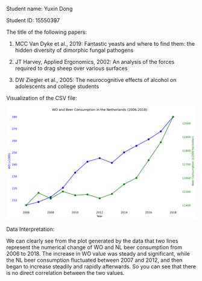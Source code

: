 Student name: Yuxin Dong

Student ID: 15550397


The title of the following papers:

1. MCC Van Dyke et al., 2019: Fantastic yeasts and where to find them: the hidden diversity of dimorphic fungal pathogens

2. JT Harvey, Applied Ergonomics, 2002: An analysis of the forces required to drag sheep over various surfaces

3. DW Ziegler et al., 2005: The neurocognitive effects of alcohol on adolescents and college students


Visualization of the CSV file:

![data plot](plot.png)


Data Interpretation:

We can clearly see from the plot generated by the data that two lines represent the numerical change of WO and NL beer consumption from 2006 to 2018. The increase in WO value was steady and significant, while the NL beer consumption fluctuated between 2007 and 2012, and then began to increase steadily and rapidly afterwards. So you can see that there is no direct correlation between the two values.
